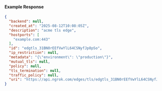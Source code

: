 <!-- Code generated for API Clients. DO NOT EDIT. -->

#### Example Response

```json
{
  "backend": null,
  "created_at": "2025-08-12T10:08:05Z",
  "description": "acme tls edge",
  "hostports": [
    "example.com:443"
  ],
  "id": "edgtls_31BN0rEEfVwYlL64CSNyfJp8pSo",
  "ip_restriction": null,
  "metadata": "{\"environment\": \"production\"}",
  "mutual_tls": null,
  "policy": null,
  "tls_termination": null,
  "traffic_policy": null,
  "uri": "https://api.ngrok.com/edges/tls/edgtls_31BN0rEEfVwYlL64CSNyfJp8pSo"
}
```
